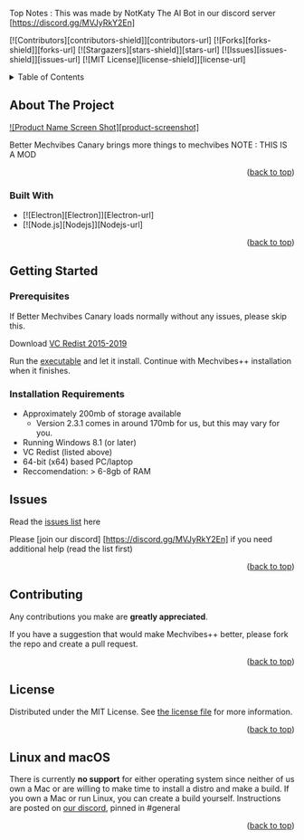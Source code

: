 <!-- Improved compatibility of back to top link: See: https://github.com/othneildrew/Best-README-Template/pull/73 -->
<a name="readme-top"></a>
<!--
*** Thanks for checking out the Best-README-Template. If you have a suggestion
*** that would make this better, please fork the repo and create a pull request
*** or simply open an issue with the tag "enhancement".
*** Don't forget to give the project a star!
*** Thanks again! Now go create something AMAZING! :D
-->

Top Notes : This was made by NotKaty The AI Bot in our discord server [https://discord.gg/MVJyRkY2En]

<!-- PROJECT SHIELDS -->
<!--
*** I'm using markdown "reference style" links for readability.
*** Reference links are enclosed in brackets [ ] instead of parentheses ( ).
*** See the bottom of this document for the declaration of the reference variables
*** for contributors-url, forks-url, etc. This is an optional, concise syntax you may use.
-->
[![Contributors][contributors-shield]][contributors-url]
[![Forks][forks-shield]][forks-url]
[![Stargazers][stars-shield]][stars-url]
[![Issues][issues-shield]][issues-url]
[![MIT License][license-shield]][license-url]

<!-- TABLE OF CONTENTS -->
<details>
  <summary>Table of Contents</summary>
  <ol>
    <li>
      <a href="#about-the-project">About The Project</a>
      <ul>
        <li><a href="#built-with">Built With</a></li>
      </ul>
    </li>
    <li>
      <a href="#getting-started">Getting Started</a>
      <ul>
        <li><a href="#prerequisites">Prerequisites</a></li>
        <li><a href="#installation-requirements">Installation Requirements</a></li>
      </ul>
    </li>
    <li><a href="#issues">Issues</a></li>
    <li><a href="#contributing">Contributing</a></li>
    <li><a href="#license">License</a></li>
    <li><a href="#linux-and-macos">Linux and macOS</a></li>
  </ol>
</details>



<!-- ABOUT THE PROJECT -->
## About The Project

[![Product Name Screen Shot][product-screenshot]](src/assets/app_image.png)

Better Mechvibes Canary brings more things to mechvibes NOTE : THIS IS A MOD

<p align="right">(<a href="#readme-top">back to top</a>)</p>

### Built With

* [![Electron][Electron]][Electron-url]
* [![Node.js][Nodejs]][Nodejs-url]

<p align="right">(<a href="#readme-top">back to top</a>)</p>

<!-- GETTING STARTED -->

## Getting Started

### Prerequisites

If Better Mechvibes Canary loads normally without any issues, please skip this.

Download [VC Redist 2015-2019](https://aka.ms/vs/16/release/vc_redist.x64.exe)

Run the [executable](https://github.com/PyroCalzone/MechVibesPlusPlus/releases) and let it install. Continue with Mechvibes++ installation when it finishes.

### Installation Requirements

- Approximately 200mb of storage available
   - Version 2.3.1 comes in around 170mb for us, but this may vary for you.
- Running Windows 8.1 (or later)
- VC Redist (listed above)
- 64-bit (x64) based PC/laptop
- Reccomendation: > 6-8gb of RAM


<!-- ROADMAP -->
## Issues

Read the [issues list](issues.md) here

Please [join our discord] [https://discord.gg/MVJyRkY2En] if you need additional help (read the list first)


<p align="right">(<a href="#readme-top">back to top</a>)</p>

<!-- CONTRIBUTING -->
## Contributing

Any contributions you make are **greatly appreciated**.

If you have a suggestion that would make Mechvibes++ better, please fork the repo and create a pull request. 

<p align="right">(<a href="#readme-top">back to top</a>)</p>

<!-- LICENSE -->
## License

Distributed under the MIT License. See [the license file](LICENSE) for more information.

<p align="right">(<a href="#readme-top">back to top</a>)</p>

## Linux and macOS

There is currently **no support** for either operating system since neither of us own a Mac or are willing to make time to install a distro and make a build.
If you own a Mac or run Linux, you can create a build yourself. Instructions are posted on [our discord](https://discord.gg/CZ8Qgth2SW), pinned in #general


<p align="right">(<a href="#readme-top">back to top</a>)</p>


